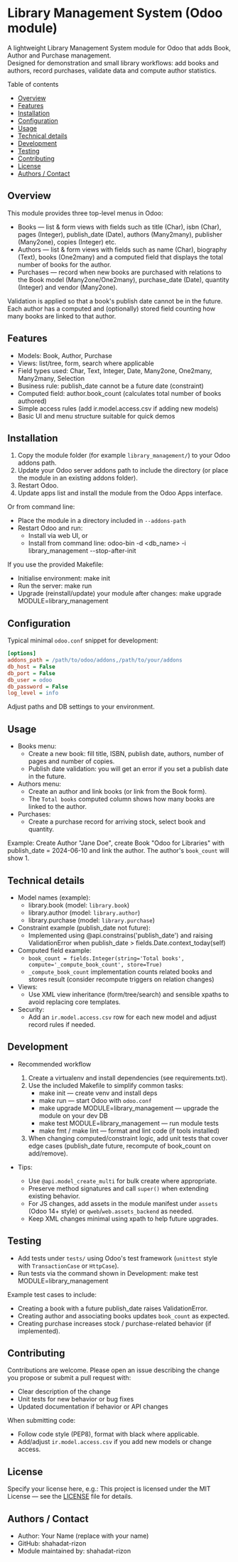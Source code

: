 # Library Management System (Odoo module)

A lightweight Library Management System module for Odoo that adds Book, Author and Purchase management.  
Designed for demonstration and small library workflows: add books and authors, record purchases, validate data and compute author statistics.

Table of contents
- [Overview](#overview)
- [Features](#features)
- [Installation](#installation)
- [Configuration](#configuration)
- [Usage](#usage)
- [Technical details](#technical-details)
- [Development](#development)
- [Testing](#testing)
- [Contributing](#contributing)
- [License](#license)
- [Authors / Contact](#authors--contact)

## Overview
This module provides three top-level menus in Odoo:
- Books — list & form views with fields such as title (Char), isbn (Char), pages (Integer), publish_date (Date), authors (Many2many), publisher (Many2one), copies (Integer) etc.
- Authors — list & form views with fields such as name (Char), biography (Text), books (One2many) and a computed field that displays the total number of books for the author.
- Purchases — record when new books are purchased with relations to the Book model (Many2one/One2many), purchase_date (Date), quantity (Integer) and vendor (Many2one).

Validation is applied so that a book's publish date cannot be in the future. Each author has a computed and (optionally) stored field counting how many books are linked to that author.

## Features
- Models: Book, Author, Purchase
- Views: list/tree, form, search where applicable
- Field types used: Char, Text, Integer, Date, Many2one, One2many, Many2many, Selection
- Business rule: publish_date cannot be a future date (constraint)
- Computed field: author.book_count (calculates total number of books authored)
- Simple access rules (add ir.model.access.csv if adding new models)
- Basic UI and menu structure suitable for quick demos

## Installation
1. Copy the module folder (for example `library_management/`) to your Odoo addons path.
2. Update your Odoo server addons path to include the directory (or place the module in an existing addons folder).
3. Restart Odoo.
4. Update apps list and install the module from the Odoo Apps interface.

Or from command line:
- Place the module in a directory included in `--addons-path`
- Restart Odoo and run:
  - Install via web UI, or
  - Install from command line:
    odoo-bin -d <db_name> -i library_management --stop-after-init

If you use the provided Makefile:
- Initialise environment:
  make init
- Run the server:
  make run
- Upgrade (reinstall/update) your module after changes:
  make upgrade MODULE=library_management

## Configuration
Typical minimal `odoo.conf` snippet for development:
```ini
[options]
addons_path = /path/to/odoo/addons,/path/to/your/addons
db_host = False
db_port = False
db_user = odoo
db_password = False
log_level = info
```

Adjust paths and DB settings to your environment.

## Usage
- Books menu:
  - Create a new book: fill title, ISBN, publish date, authors, number of pages and number of copies.
  - Publish date validation: you will get an error if you set a publish date in the future.
- Authors menu:
  - Create an author and link books (or link from the Book form).
  - The `Total books` computed column shows how many books are linked to the author.
- Purchases:
  - Create a purchase record for arriving stock, select book and quantity.

Example: Create Author "Jane Doe", create Book "Odoo for Libraries" with publish_date = 2024-06-10 and link the author. The author's `book_count` will show 1.

## Technical details
- Model names (example):
  - library.book (model: `library.book`)
  - library.author (model: `library.author`)
  - library.purchase (model: `library.purchase`)
- Constraint example (publish_date not future):
  - Implemented using @api.constrains('publish_date') and raising ValidationError when publish_date > fields.Date.context_today(self)
- Computed field example:
  - `book_count = fields.Integer(string='Total books', compute='_compute_book_count', store=True)`  
  - `_compute_book_count` implementation counts related books and stores result (consider recompute triggers on relation changes)
- Views:
  - Use XML view inheritance (form/tree/search) and sensible xpaths to avoid replacing core templates.
- Security:
  - Add an `ir.model.access.csv` row for each new model and adjust record rules if needed.

## Development
- Recommended workflow
  1. Create a virtualenv and install dependencies (see requirements.txt).
  2. Use the included Makefile to simplify common tasks:
     - make init — create venv and install deps
     - make run — start Odoo with `odoo.conf`
     - make upgrade MODULE=library_management — upgrade the module on your dev DB
     - make test MODULE=library_management — run module tests
     - make fmt / make lint — format and lint code (if tools installed)
  3. When changing computed/constraint logic, add unit tests that cover edge cases (publish_date future, recompute of book_count on add/remove).

- Tips:
  - Use `@api.model_create_multi` for bulk create where appropriate.
  - Preserve method signatures and call `super()` when extending existing behavior.
  - For JS changes, add assets in the module manifest under `assets` (Odoo 14+ style) or `qweb`/`web.assets_backend` as needed.
  - Keep XML changes minimal using xpath to help future upgrades.

## Testing
- Add tests under `tests/` using Odoo's test framework (`unittest` style with `TransactionCase` or `HttpCase`).
- Run tests via the command shown in Development:
  make test MODULE=library_management

Example test cases to include:
- Creating a book with a future publish_date raises ValidationError.
- Creating author and associating books updates `book_count` as expected.
- Creating purchase increases stock / purchase-related behavior (if implemented).

## Contributing
Contributions are welcome. Please open an issue describing the change you propose or submit a pull request with:
- Clear description of the change
- Unit tests for new behavior or bug fixes
- Updated documentation if behavior or API changes

When submitting code:
- Follow code style (PEP8), format with black where applicable.
- Add/adjust `ir.model.access.csv` if you add new models or change access.

## License
Specify your license here, e.g.:
This project is licensed under the MIT License — see the [LICENSE](LICENSE) file for details.

## Authors / Contact
- Author: Your Name (replace with your name)
- GitHub: shahadat-rizon
- Module maintained by: shahadat-rizon

